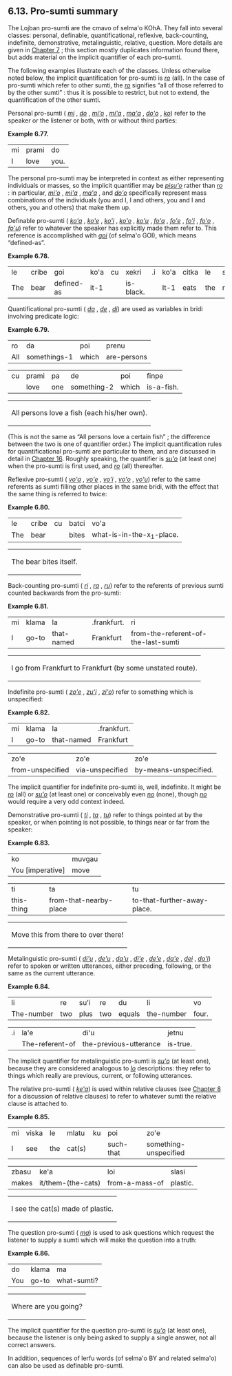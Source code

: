 <a id="section-pro-sumti"></a>6.13. <a id="c6s13"></a>Pro-sumti summary
-----------------------------------------------------------------------

<a id="id-1.7.15.2.1" class="indexterm"></a>The Lojban pro-sumti are the cmavo of selma'o KOhA. They fall into several classes: personal, definable, quantificational, reflexive, back-counting, indefinite, demonstrative, metalinguistic, relative, question. More details are given in [Chapter 7](../chapter-anaphoric-cmavo) ; this section mostly duplicates information found there, but adds material on the implicit quantifier of each pro-sumti.

<a id="id-1.7.15.3.1" class="indexterm"></a>The following examples illustrate each of the classes. Unless otherwise noted below, the implicit quantification for pro-sumti is _<a id="id-1.7.15.3.2.1" class="indexterm"></a>[_ro_](../go01#valsi-ro)_ (all). In the case of pro-sumti which refer to other sumti, the _<a id="id-1.7.15.3.3.1" class="indexterm"></a>[_ro_](../go01#valsi-ro)_ signifies “all of those referred to by the other sumti” : thus it is possible to restrict, but not to extend, the quantification of the other sumti.

<a id="id-1.7.15.4.1" class="indexterm"></a>Personal pro-sumti ( _<a id="id-1.7.15.4.2.1" class="indexterm"></a>[_mi_](../go01#valsi-mi)_ , _<a id="id-1.7.15.4.3.1" class="indexterm"></a>[_do_](../go01#valsi-do)_ , _<a id="id-1.7.15.4.4.1" class="indexterm"></a>[_mi'o_](../go01#valsi-miho)_ , _<a id="id-1.7.15.4.5.1" class="indexterm"></a>[_mi'a_](../go01#valsi-miha)_ , _<a id="id-1.7.15.4.6.1" class="indexterm"></a>[_ma'a_](../go01#valsi-maha)_ , _<a id="id-1.7.15.4.7.1" class="indexterm"></a>[_do'o_](../go01#valsi-doho)_ , _<a id="id-1.7.15.4.8.1" class="indexterm"></a>[_ko_](../go01#valsi-ko)_) refer to the speaker or the listener or both, with or without third parties:

<div class="interlinear-gloss-example example">
<a id="example-random-id-PHPi"></a>

**Example 6.77. <a id="c6e13d1"></a>** 

<table class="interlinear-gloss"><colgroup></colgroup><tbody><tr class="jbo"><td>mi</td><td>prami</td><td>do</td></tr><tr class="gloss"><td>I</td><td>love</td><td>you.</td></tr></tbody></table>

</div>  

<a id="id-1.7.15.6.1" class="indexterm"></a>The personal pro-sumti may be interpreted in context as either representing individuals or masses, so the implicit quantifier may be _<a id="id-1.7.15.6.2.1" class="indexterm"></a>[_pisu'o_](../go01#valsi-pisuho)_ rather than _<a id="id-1.7.15.6.3.1" class="indexterm"></a>[_ro_](../go01#valsi-ro)_ : in particular, _<a id="id-1.7.15.6.4.1" class="indexterm"></a>[_mi'o_](../go01#valsi-miho)_ , _<a id="id-1.7.15.6.5.1" class="indexterm"></a>[_mi'a_](../go01#valsi-miha)_ , _<a id="id-1.7.15.6.6.1" class="indexterm"></a>[_ma'a_](../go01#valsi-maha)_ , and _<a id="id-1.7.15.6.7.1" class="indexterm"></a>[_do'o_](../go01#valsi-doho)_ specifically represent mass combinations of the individuals (you and I, I and others, you and I and others, you and others) that make them up.

<a id="id-1.7.15.7.1" class="indexterm"></a>Definable pro-sumti ( _<a id="id-1.7.15.7.2.1" class="indexterm"></a>[_ko'a_](../go01#valsi-koha)_ , _<a id="id-1.7.15.7.3.1" class="indexterm"></a>[_ko'e_](../go01#valsi-kohe)_ , _<a id="id-1.7.15.7.4.1" class="indexterm"></a>[_ko'i_](../go01#valsi-kohi)_ , _<a id="id-1.7.15.7.5.1" class="indexterm"></a>[_ko'o_](../go01#valsi-koho)_ , _<a id="id-1.7.15.7.6.1" class="indexterm"></a>[_ko'u_](../go01#valsi-kohu)_ , _<a id="id-1.7.15.7.7.1" class="indexterm"></a>[_fo'a_](../go01#valsi-foha)_ , _<a id="id-1.7.15.7.8.1" class="indexterm"></a>[_fo'e_](../go01#valsi-fohe)_ , _<a id="id-1.7.15.7.9.1" class="indexterm"></a>[_fo'i_](../go01#valsi-fohi)_ , _<a id="id-1.7.15.7.10.1" class="indexterm"></a>[_fo'o_](../go01#valsi-foho)_ , _<a id="id-1.7.15.7.11.1" class="indexterm"></a>[_fo'u_](../go01#valsi-fohu)_) refer to whatever the speaker has explicitly made them refer to. This reference is accomplished with _<a id="id-1.7.15.7.12.1" class="indexterm"></a>[_goi_](../go01#valsi-goi)_ (of selma'o GOI), which means “defined-as”.

<div class="interlinear-gloss-example example">
<a id="example-random-id-8whK"></a>

**Example 6.78. <a id="c6e13d2"></a>** 

<table class="interlinear-gloss"><colgroup></colgroup><tbody><tr class="jbo"><td>le</td><td>cribe</td><td>goi</td><td>ko'a</td><td>cu</td><td>xekri</td><td>.i</td><td>ko'a</td><td>citka</td><td>le</td><td>smacu</td></tr><tr class="gloss"><td>The</td><td>bear</td><td>defined-as</td><td>it-1</td><td></td><td>is-black.</td><td></td><td>It-1</td><td>eats</td><td>the</td><td>mouse.</td></tr></tbody></table>

</div>  

<a id="id-1.7.15.9.1" class="indexterm"></a>Quantificational pro-sumti ( _<a id="id-1.7.15.9.2.1" class="indexterm"></a>[_da_](../go01#valsi-da)_ , _<a id="id-1.7.15.9.3.1" class="indexterm"></a>[_de_](../go01#valsi-de)_ , _<a id="id-1.7.15.9.4.1" class="indexterm"></a>[_di_](../go01#valsi-di)_) are used as variables in bridi involving predicate logic:

<div class="interlinear-gloss-example example">
<a id="example-random-id-FVj8"></a>

**Example 6.79. <a id="c6e13d3"></a>** 

<table class="interlinear-gloss"><colgroup></colgroup><tbody><tr class="jbo"><td>ro</td><td>da</td><td>poi</td><td>prenu</td></tr><tr class="gloss"><td>All</td><td>somethings-1</td><td>which</td><td>are-persons</td></tr></tbody></table>

<table class="interlinear-gloss"><colgroup></colgroup><tbody><tr class="jbo"><td>cu</td><td>prami</td><td>pa</td><td>de</td><td>poi</td><td>finpe</td></tr><tr class="gloss"><td></td><td>love</td><td>one</td><td>something-2</td><td>which</td><td>is-a-fish.</td></tr></tbody></table>

<table class="interlinear-gloss"><tbody><tr class="para"><td colspan="12321"><p class="natlang">All persons love a fish (each his/her own).</p></td></tr></tbody></table>

</div>  

<a id="id-1.7.15.11.1" class="indexterm"></a>(This is not the same as “All persons love a certain fish” ; the difference between the two is one of quantifier order.) The implicit quantification rules for quantificational pro-sumti are particular to them, and are discussed in detail in [Chapter 16](../chapter-quantifiers). Roughly speaking, the quantifier is _<a id="id-1.7.15.11.4.1" class="indexterm"></a>[_su'o_](../go01#valsi-suho)_ (at least one) when the pro-sumti is first used, and _<a id="id-1.7.15.11.5.1" class="indexterm"></a>[_ro_](../go01#valsi-ro)_ (all) thereafter.

<a id="id-1.7.15.12.1" class="indexterm"></a>Reflexive pro-sumti ( _<a id="id-1.7.15.12.2.1" class="indexterm"></a>[_vo'a_](../go01#valsi-voha)_ , _<a id="id-1.7.15.12.3.1" class="indexterm"></a>[_vo'e_](../go01#valsi-vohe)_ , _<a id="id-1.7.15.12.4.1" class="indexterm"></a>[_vo'i_](../go01#valsi-vohi)_ , _<a id="id-1.7.15.12.5.1" class="indexterm"></a>[_vo'o_](../go01#valsi-voho)_ , _<a id="id-1.7.15.12.6.1" class="indexterm"></a>[_vo'u_](../go01#valsi-vohu)_) refer to the same referents as sumti filling other places in the same bridi, with the effect that the same thing is referred to twice:

<div class="interlinear-gloss-example example">
<a id="example-random-id-nMse"></a>

**Example 6.80. <a id="c6e13d4"></a>** 

<table class="interlinear-gloss"><colgroup></colgroup><tbody><tr class="jbo"><td>le</td><td>cribe</td><td>cu</td><td>batci</td><td>vo'a</td></tr><tr class="gloss"><td>The</td><td>bear</td><td></td><td>bites</td><td>what-is-in-the-x<sub>1</sub>-place.</td></tr></tbody></table>

<table class="interlinear-gloss"><tbody><tr class="para"><td colspan="12321"><p class="natlang">The bear bites itself.</p></td></tr></tbody></table>

</div>  

<a id="id-1.7.15.14.1" class="indexterm"></a>Back-counting pro-sumti ( _<a id="id-1.7.15.14.2.1" class="indexterm"></a>[_ri_](../go01#valsi-ri)_ , _<a id="id-1.7.15.14.3.1" class="indexterm"></a>[_ra_](../go01#valsi-ra)_ , _<a id="id-1.7.15.14.4.1" class="indexterm"></a>[_ru_](../go01#valsi-ru)_) refer to the referents of previous sumti counted backwards from the pro-sumti:

<div class="interlinear-gloss-example example">
<a id="example-random-id-cjTj"></a>

**Example 6.81. <a id="c6e13d5"></a>** 

<table class="interlinear-gloss"><colgroup></colgroup><tbody><tr class="jbo"><td>mi</td><td>klama</td><td>la</td><td>.frankfurt.</td><td>ri</td></tr><tr class="gloss"><td>I</td><td>go-to</td><td>that-named</td><td>Frankfurt</td><td>from-the-referent-of-the-last-sumti</td></tr></tbody></table>

<table class="interlinear-gloss"><tbody><tr class="para"><td colspan="12321"><p class="natlang">I go from Frankfurt to Frankfurt (by some unstated route).</p></td></tr></tbody></table>

</div>  

<a id="id-1.7.15.16.1" class="indexterm"></a>Indefinite pro-sumti ( _<a id="id-1.7.15.16.2.1" class="indexterm"></a>[_zo'e_](../go01#valsi-zohe)_ , _<a id="id-1.7.15.16.3.1" class="indexterm"></a>[_zu'i_](../go01#valsi-zuhi)_ , _<a id="id-1.7.15.16.4.1" class="indexterm"></a>[_zi'o_](../go01#valsi-ziho)_) refer to something which is unspecified:

<div class="interlinear-gloss-example example">
<a id="example-random-id-d5Ee"></a>

**Example 6.82. <a id="c6e13d6"></a>** 

<table class="interlinear-gloss"><colgroup></colgroup><tbody><tr class="jbo"><td>mi</td><td>klama</td><td>la</td><td>.frankfurt.</td></tr><tr class="gloss"><td>I</td><td>go-to</td><td>that-named</td><td>Frankfurt</td></tr></tbody></table>

<table class="interlinear-gloss"><colgroup></colgroup><tbody><tr class="jbo"><td>zo'e</td><td>zo'e</td><td>zo'e</td></tr><tr class="gloss"><td>from-unspecified</td><td>via-unspecified</td><td>by-means-unspecified.</td></tr></tbody></table>

</div>  

<a id="id-1.7.15.18.1" class="indexterm"></a>The implicit quantifier for indefinite pro-sumti is, well, indefinite. It might be _<a id="id-1.7.15.18.2.1" class="indexterm"></a>[_ro_](../go01#valsi-ro)_ (all) or _<a id="id-1.7.15.18.3.1" class="indexterm"></a>[_su'o_](../go01#valsi-suho)_ (at least one) or conceivably even _<a id="id-1.7.15.18.4.1" class="indexterm"></a>[_no_](../go01#valsi-no)_ (none), though _<a id="id-1.7.15.18.5.1" class="indexterm"></a>[_no_](../go01#valsi-no)_ would require a very odd context indeed.

<a id="id-1.7.15.19.1" class="indexterm"></a>Demonstrative pro-sumti ( _<a id="id-1.7.15.19.2.1" class="indexterm"></a>[_ti_](../go01#valsi-ti)_ , _<a id="id-1.7.15.19.3.1" class="indexterm"></a>[_ta_](../go01#valsi-ta)_ , _<a id="id-1.7.15.19.4.1" class="indexterm"></a>[_tu_](../go01#valsi-tu)_) refer to things pointed at by the speaker, or when pointing is not possible, to things near or far from the speaker:

<div class="interlinear-gloss-example example">
<a id="example-random-id-aqfJ"></a>

**Example 6.83. <a id="c6e13d7"></a>** 

<table class="interlinear-gloss"><colgroup></colgroup><tbody><tr class="jbo"><td>ko</td><td>muvgau</td></tr><tr class="gloss"><td>You&nbsp;[imperative]</td><td>move</td></tr></tbody></table>

<table class="interlinear-gloss"><colgroup></colgroup><tbody><tr class="jbo"><td>ti</td><td>ta</td><td>tu</td></tr><tr class="gloss"><td>this-thing</td><td>from-that-nearby-place</td><td>to-that-further-away-place.</td></tr></tbody></table>

<table class="interlinear-gloss"><tbody><tr class="para"><td colspan="12321"><p class="natlang">Move this from there to over there!</p></td></tr></tbody></table>

</div>  

<a id="id-1.7.15.21.1" class="indexterm"></a>Metalinguistic pro-sumti ( _<a id="id-1.7.15.21.2.1" class="indexterm"></a>[_di'u_](../go01#valsi-dihu)_ , _<a id="id-1.7.15.21.3.1" class="indexterm"></a>[_de'u_](../go01#valsi-dehu)_ , _<a id="id-1.7.15.21.4.1" class="indexterm"></a>[_da'u_](../go01#valsi-dahu)_ , _<a id="id-1.7.15.21.5.1" class="indexterm"></a>[_di'e_](../go01#valsi-dihe)_ , _<a id="id-1.7.15.21.6.1" class="indexterm"></a>[_de'e_](../go01#valsi-dehe)_ , _<a id="id-1.7.15.21.7.1" class="indexterm"></a>[_da'e_](../go01#valsi-dahe)_ , _<a id="id-1.7.15.21.8.1" class="indexterm"></a>[_dei_](../go01#valsi-dei)_ , _<a id="id-1.7.15.21.9.1" class="indexterm"></a>[_do'i_](../go01#valsi-dohi)_) refer to spoken or written utterances, either preceding, following, or the same as the current utterance.

<div class="interlinear-gloss-example example">
<a id="example-random-id-8VYF"></a>

**Example 6.84. <a id="c6e13d8"></a>** 

<table class="interlinear-gloss"><colgroup></colgroup><tbody><tr class="jbo"><td>li</td><td>re</td><td>su'i</td><td>re</td><td>du</td><td>li</td><td>vo</td></tr><tr class="gloss"><td>The-number</td><td>two</td><td>plus</td><td>two</td><td>equals</td><td>the-number</td><td>four.</td></tr></tbody></table>

<table class="interlinear-gloss"><colgroup></colgroup><tbody><tr class="jbo"><td>.i</td><td>la'e</td><td>di'u</td><td>jetnu</td></tr><tr class="gloss"><td></td><td>The-referent-of</td><td>the-previous-utterance</td><td>is-true.</td></tr></tbody></table>

</div>  

<a id="id-1.7.15.23.1" class="indexterm"></a>The implicit quantifier for metalinguistic pro-sumti is _<a id="id-1.7.15.23.2.1" class="indexterm"></a>[_su'o_](../go01#valsi-suho)_ (at least one), because they are considered analogous to _<a id="id-1.7.15.23.3.1" class="indexterm"></a>[_lo_](../go01#valsi-lo)_ descriptions: they refer to things which really are previous, current, or following utterances.

<a id="id-1.7.15.24.1" class="indexterm"></a>The relative pro-sumti ( _<a id="id-1.7.15.24.2.1" class="indexterm"></a>[_ke'a_](../go01#valsi-keha)_) is used within relative clauses (see [Chapter 8](../chapter-relative-clauses) for a discussion of relative clauses) to refer to whatever sumti the relative clause is attached to.

<div class="interlinear-gloss-example example">
<a id="example-random-id-sf2T"></a>

**Example 6.85. <a id="c6e13d9"></a>** 

<table class="interlinear-gloss"><colgroup></colgroup><tbody><tr class="jbo"><td>mi</td><td>viska</td><td>le</td><td>mlatu</td><td>ku</td><td>poi</td><td>zo'e</td></tr><tr class="gloss"><td>I</td><td>see</td><td>the</td><td>cat(s)</td><td></td><td>such-that</td><td>something-unspecified</td></tr></tbody></table>

<table class="interlinear-gloss"><colgroup></colgroup><tbody><tr class="jbo"><td>zbasu</td><td>ke'a</td><td>loi</td><td>slasi</td></tr><tr class="gloss"><td>makes</td><td>it/them-(the-cats)</td><td>from-a-mass-of</td><td>plastic.</td></tr></tbody></table>

<table class="interlinear-gloss"><tbody><tr class="para"><td colspan="12321"><p class="natlang">I see the cat(s) made of plastic.</p></td></tr></tbody></table>

</div>  

<a id="id-1.7.15.26.1" class="indexterm"></a>The question pro-sumti ( _<a id="id-1.7.15.26.2.1" class="indexterm"></a>[_ma_](../go01#valsi-ma)_) is used to ask questions which request the listener to supply a sumti which will make the question into a truth:

<div class="interlinear-gloss-example example">
<a id="example-random-id-9tSb"></a>

**Example 6.86. <a id="c6e13d10"></a>** 

<table class="interlinear-gloss"><colgroup></colgroup><tbody><tr class="jbo"><td>do</td><td>klama</td><td>ma</td></tr><tr class="gloss"><td>You</td><td>go-to</td><td>what-sumti?</td></tr></tbody></table>

<table class="interlinear-gloss"><tbody><tr class="para"><td colspan="12321"><p class="natlang">Where are you going?</p></td></tr></tbody></table>

</div>  

<a id="id-1.7.15.28.1" class="indexterm"></a>The implicit quantifier for the question pro-sumti is _<a id="id-1.7.15.28.2.1" class="indexterm"></a>[_su'o_](../go01#valsi-suho)_ (at least one), because the listener is only being asked to supply a single answer, not all correct answers.

<a id="id-1.7.15.29.1" class="indexterm"></a>In addition, sequences of lerfu words (of selma'o BY and related selma'o) can also be used as definable pro-sumti.